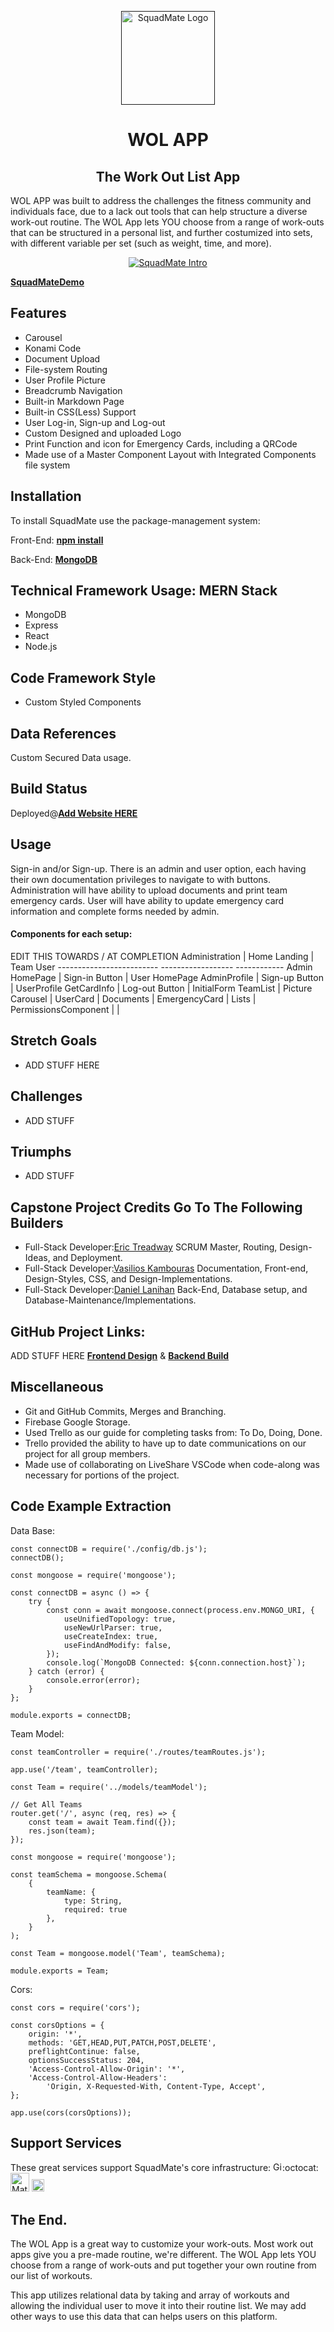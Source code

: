 <!-- LOGO GOES HERE -->
<p align="center">
  <a href="" rel="" target="_blank"><img width="150" src="https://image.shutterstock.com/image-photo/beautiful-young-sporty-sexy-couple-600w-261278588.jpg" alt="SquadMate Logo"></a></p>
</p>

<h1 align="center">WOL APP</h1>
<h2 align="center">The Work Out List App</h2>
</div>

 WOL APP was built to address the challenges the fitness community and individuals face, due to a lack out tools that can help structure a diverse work-out routine. The WOL App lets YOU choose from a range of work-outs that can be structured in a personal list, and further costumized into sets, with different variable per set (such as weight, time, and more).

<p align="center">
<a href="" rel="" target="_blank"><img src="https://images.macrumors.com/t/gtpMBEmqW_eQq6FynfZG_J5ng0U=/1600x0/filters:quality(90)/article-new/2017/09/streaksworkoutapp-800x469.jpg" alt="SquadMate Intro"></a>
  
 **[SquadMateDemo]()**
</p>

## Features
- Carousel
- Konami Code
- Document Upload 
- File-system Routing
- User Profile Picture
- Breadcrumb Navigation
- Built-in Markdown Page
- Built-in CSS(Less) Support
- User Log-in, Sign-up and Log-out
- Custom Designed and uploaded Logo
- Print Function and icon for Emergency Cards, including a QRCode
- Made use of a Master Component Layout with Integrated Components file system

## Installation
To install SquadMate use the package-management system:

Front-End:
**[npm install](https://www.npmjs.com/package/npm-install**)**

Back-End:
**[MongoDB](https://docs.mongodb.com/manual/installation/)**

## Technical Framework Usage: MERN Stack

- MongoDB
- Express
- React
- Node.js

## Code Framework Style
<!-- - Material UI -->
- Custom Styled Components


## Data References
Custom Secured Data usage.

## Build Status
Deployed@**[****Add Website HERE****](https://www.squadmate.app/)**

## Usage
Sign-in and/or Sign-up. There is an admin and user option, each having their own documentation privileges to navigate to with buttons. Administration will have ability to upload documents and print team emergency cards. User will have ability to update emergency card information and complete forms needed by admin.


  <h4>Components for each setup:</h4>
EDIT THIS TOWARDS / AT COMPLETION
        Administration          | Home Landing     | Team User
       ------------------------- ------------------ ------------
        Admin HomePage          | Sign-in Button   | User HomePage
        AdminProfile            | Sign-up Button   | UserProfile
        GetCardInfo             | Log-out Button   | InitialForm
        TeamList                | Picture Carousel |
        UserCard                | Documents        |
        EmergencyCard           | Lists            |
        PermissionsComponent    |                  |

## Stretch Goals
- ADD STUFF HERE
<!-- - [ ] Team Chatrooms.
- [ ] Calendar integrations.
- [ ] Coach and Manager Notification Board.
- [ ] Turn the Custom Application into more widely used app. -->
<!-- - [ ] Random Picture Display of the Events, Teams or Individual players.
- [ ] AuthO is a third(3'd) party HIPPA approved and compliant identity management system.
- [ ] Ability to give message alerts to parents if a telephone number or signed off form is incomplete. -->

## Challenges
- ADD STUFF
<!-- - Time managing the two(2)-week sprint with all the features we would have liked to include in the project.
- Five(5) developers branching off to build features that were dependant on each other.
- Working with a team of developers on Zoom meetings across the USA and meeting for the first time. -->

## Triumphs
- ADD STUFF
<!-- - The ability to update a Profile Photo.
- Communication between team when pushing up code from a branch without merge conflicts was incredibly efficient.
- Applied the knowledge form the sixteen(16)-week coarse at DigitalCrafts Bootcamp to incorporated that knowledge into using MangoDB Database we did not cover during class. -->

## Capstone Project Credits Go To The Following Builders
 
- Full-Stack Developer:[Eric Treadway](https://github.com/etreadway) SCRUM Master, Routing, Design-Ideas, and Deployment.
- Full-Stack Developer:[Vasilios Kambouras](https://github.com/Vasilioskw) Documentation, Front-end, Design-Styles, CSS, and Design-Implementations.
- Full-Stack Developer:[Daniel Lanihan](https://github.com/drlenny) Back-End, Database setup, and Database-Maintenance/Implementations.

## GitHub Project Links:
ADD STUFF HERE
**[Frontend Design](https://github.com/brittani-ericksen/capstone-frontend/tree/main)**
          &
**[Backend Build](https://github.com/JustinSGardner/CapStoneProject-Backend/tree/main)**

## Miscellaneous 
- Git and GitHub Commits, Merges and Branching.
- Firebase Google Storage.
- Used Trello as our guide for completing tasks from: To Do, Doing, Done.
- Trello provided the ability to have up to date communications on our project for all group members.
- Made use of collaborating on LiveShare VSCode when code-along was necessary for portions of the project.

## Code Example Extraction
Data Base:
```
const connectDB = require('./config/db.js');
connectDB();

const mongoose = require('mongoose');

const connectDB = async () => {
    try {
        const conn = await mongoose.connect(process.env.MONGO_URI, {
            useUnifiedTopology: true,
            useNewUrlParser: true,
            useCreateIndex: true,
            useFindAndModify: false,
        });
        console.log(`MongoDB Connected: ${conn.connection.host}`);
    } catch (error) {
        console.error(error);
    }
};

module.exports = connectDB;
```
Team Model:
```
const teamController = require('./routes/teamRoutes.js');

app.use('/team', teamController);

const Team = require('../models/teamModel');

// Get All Teams
router.get('/', async (req, res) => {
    const team = await Team.find({});
    res.json(team);
});

const mongoose = require('mongoose');

const teamSchema = mongoose.Schema(
    {
        teamName: {
            type: String,
            required: true
        },
    }
);

const Team = mongoose.model('Team', teamSchema);

module.exports = Team;
```
Cors:
```
const cors = require('cors');

const corsOptions = {
    origin: '*',
    methods: 'GET,HEAD,PUT,PATCH,POST,DELETE',
    preflightContinue: false,
    optionsSuccessStatus: 204,
    'Access-Control-Allow-Origin': '*',
    'Access-Control-Allow-Headers':
        'Origin, X-Requested-With, Content-Type, Accept',
};

app.use(cors(corsOptions));
```

## Support Services
These great services support SquadMate's core infrastructure:
[<img loading="lazy" alt="GitHub" src="https://github.githubassets.com/images/modules/logos_page/GitHub-Logo.png" height="15">](https://github.com/):octocat:
[<img loading="lazy" alt="Material-UI logo" alt="Material-UI logo" src="https://material-ui.com/static/logo.svg" width="30">](https://www.npmjs.com/package/@material-ui/core)
[<img loading="lazy" alt="MongoDB" src="https://webassets.mongodb.com/_com_assets/cms/MongoDB_Logo_FullColorBlack_RGB-4td3yuxzjs.png" height="20">](https://www.mongodb.com/)

## The End.
 
 <!-- WOL App: The Work Out List App -->

The WOL App is a great way to customize your work-outs. Most work out apps give you a pre-made routine, we're different. The WOL App lets YOU choose from a range of work-outs and put together your own routine from our list of workouts.

This app utilizes relational data by taking and array of workouts and allowing the individual user to move it into their routine list. We may add other ways to use this data that can helps users on this platform.